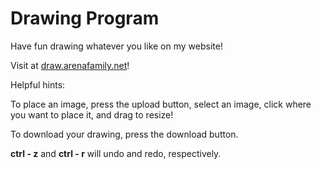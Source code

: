 # Drawing Program
Have fun drawing whatever you like on my website! 

Visit at [draw.arenafamily.net](https://draw.arenafamily.net)!

Helpful hints: 

To place an image, press the upload button, select an image, click where you want to place it, and drag to resize!

To download your drawing, press the download button. 

**ctrl - z** and **ctrl - r** will undo and redo, respectively. 
